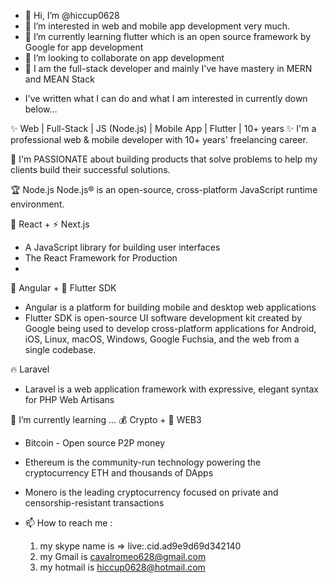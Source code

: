 - 👋 Hi, I’m @hiccup0628
- 👀 I’m interested in web and mobile app development very much.
- 🌱 I’m currently learning flutter which is an open source framework by Google for app development
- 💞️ I’m looking to collaborate on app development
- 💞️ I am the full-stack developer and mainly I've have mastery in MERN and MEAN Stack
* I've written what I can do and what I am interested in currently down below...

✨ Web | Full-Stack | JS (Node.js) | Mobile App | Flutter | 10+ years ✨
I'm a professional web & mobile developer with 10+ years' freelancing career.

🔭 I'm PASSIONATE about building products that solve problems to help my clients build their successful solutions.

🏆 Node.js
Node.js® is an open-source, cross-platform JavaScript runtime environment.

🥇 React + ⚡ Next.js
- A JavaScript library for building user interfaces
- The React Framework for Production
- 
💖 Angular + 🌟 Flutter SDK
- Angular is a platform for building mobile and desktop web applications
- Flutter SDK is open-source UI software development kit created by Google being used to develop cross-platform applications for Android, iOS, Linux, macOS, Windows, Google Fuchsia, and the web from a single codebase.

🔥 Laravel
- Laravel is a web application framework with expressive, elegant syntax for PHP Web Artisans

🌱 I’m currently learning ...
💰 Crypto + 💎 WEB3
- Bitcoin - Open source P2P money
- Ethereum is the community-run technology powering the cryptocurrency ETH and thousands of DApps
- Monero is the leading cryptocurrency focused on private and censorship-resistant transactions

- 📫 How to reach me :
  1) my skype name is => live:.cid.ad9e9d69d342140
  2) my Gmail is cavalromeo628@gmail.com
  3) my hotmail is hiccup0628@hotmail.com

<!---
hiccup0628/hiccup0628 is a ✨ special ✨ repository because its `README.md` (this file) appears on your GitHub profile.
You can click the Preview link to take a look at your changes.
--->
